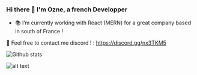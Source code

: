 ### Hi there 👋 I'm Ozne, a french Developper

<!-- - 🔭 I’m currently working on a big React.js project ! -->
- 📚 I’m currently working with React (MERN) for a great company based in south of France ! 
<!-- - 🛠 I also do missions for Fivem -->


🔵 Feel free to contact me discord ! : https://discord.gg/nx3TKM5 

![Github stats](https://github-readme-stats.vercel.app/api?username=Ozneeee&theme=highcontrast&show_icons=true&count_private=true)

![alt text](https://miro.medium.com/max/1400/1*RAsZ2uD3ZO7-NCuK2MUILA.gif)

<!-- ![Top Languages Card](https://github-readme-stats.vercel.app/api/top-langs/?username=Ozneeee) -->
